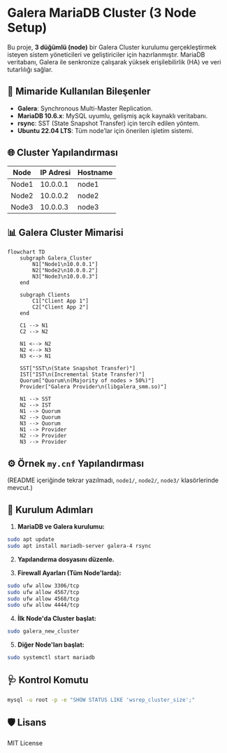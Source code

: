 # Galera MariaDB Cluster (3 Node Setup)

Bu proje, **3 düğümlü (node)** bir Galera Cluster kurulumu gerçekleştirmek isteyen sistem yöneticileri ve geliştiriciler için hazırlanmıştır. MariaDB veritabanı, Galera ile senkronize çalışarak yüksek erişilebilirlik (HA) ve veri tutarlılığı sağlar.

## 🧩 Mimaride Kullanılan Bileşenler

- **Galera**: Synchronous Multi-Master Replication.
- **MariaDB 10.6.x**: MySQL uyumlu, gelişmiş açık kaynaklı veritabanı.
- **rsync**: SST (State Snapshot Transfer) için tercih edilen yöntem.
- **Ubuntu 22.04 LTS**: Tüm node’lar için önerilen işletim sistemi.

## 🌐 Cluster Yapılandırması

| Node  | IP Adresi   | Hostname |
|-------|-------------|----------|
| Node1 | 10.0.0.1    | node1    |
| Node2 | 10.0.0.2    | node2    |
| Node3 | 10.0.0.3    | node3    |

## 📊 Galera Cluster Mimarisi

```mermaid
flowchart TD
    subgraph Galera_Cluster
        N1["Node1\n10.0.0.1"]
        N2["Node2\n10.0.0.2"]
        N3["Node3\n10.0.0.3"]
    end

    subgraph Clients
        C1["Client App 1"]
        C2["Client App 2"]
    end

    C1 --> N1
    C2 --> N2

    N1 <--> N2
    N2 <--> N3
    N3 <--> N1

    SST["SST\n(State Snapshot Transfer)"]
    IST["IST\n(Incremental State Transfer)"]
    Quorum["Quorum\n(Majority of nodes > 50%)"]
    Provider["Galera Provider\n(libgalera_smm.so)"]

    N1 --> SST
    N2 --> IST
    N1 --> Quorum
    N2 --> Quorum
    N3 --> Quorum
    N1 --> Provider
    N2 --> Provider
    N3 --> Provider

```

## ⚙️ Örnek `my.cnf` Yapılandırması

(README içeriğinde tekrar yazılmadı, `node1/`, `node2/`, `node3/` klasörlerinde mevcut.)

## 🔧 Kurulum Adımları

1. **MariaDB ve Galera kurulumu:**
```bash
sudo apt update
sudo apt install mariadb-server galera-4 rsync
```

2. **Yapılandırma dosyasını düzenle.**

3. **Firewall Ayarları (Tüm Node'larda):**
```bash
sudo ufw allow 3306/tcp
sudo ufw allow 4567/tcp
sudo ufw allow 4568/tcp
sudo ufw allow 4444/tcp
```

4. **İlk Node'da Cluster başlat:**
```bash
sudo galera_new_cluster
```

5. **Diğer Node'ları başlat:**
```bash
sudo systemctl start mariadb
```

## 🩺 Kontrol Komutu

```bash
mysql -u root -p -e "SHOW STATUS LIKE 'wsrep_cluster_size';"
```

## 🛡️ Lisans

MIT License
